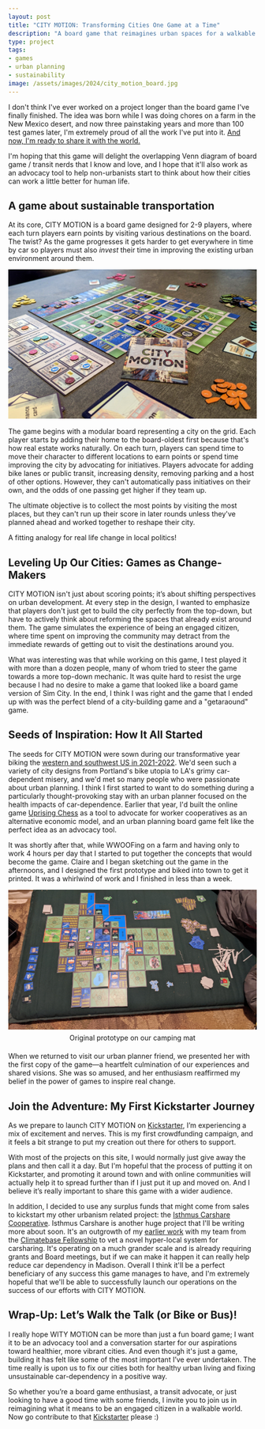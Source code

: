 ```yaml
---
layout: post
title: "CITY MOTION: Transforming Cities One Game at a Time"
description: "A board game that reimagines urban spaces for a walkable future."
type: project
tags:
- games
- urban planning
- sustainability
image: /assets/images/2024/city_motion_board.jpg
---
```


I don't think I've ever worked on a project longer than the board game I've finally finished.  The idea was born while I was doing chores on a farm in the New Mexico desert, and now three painstaking years and more than 100 test games later, I'm extremely proud of all the work I've put into it. [And now, I'm ready to share it with the world.](https://kickstarter.com/projects/solarpunktravel/walkable)

I'm hoping that this game will delight the overlapping Venn diagram of board game / transit nerds that I know and love, and I hope that it'll also work as an advocacy tool to help non-urbanists start to think about how their cities can work a little better for human life.

## A game about sustainable transportation

At its core, CITY MOTION is a board game designed for 2-9 players, where each turn players earn points by visiting various destinations on the board. The twist? As the game progresses it gets harder to get everywhere in time by car so players must also _invest_ their time in improving the existing urban environment around them.

<img class="small_img" title="Walkable Board" src="/assets/images/2024/city_motion_board.jpg" alt="A game board with small city tiles on top of a gridded city board. In the bottom left there is an upside down board piece with the logo and a futuristic urban city with tram on it.">

The game begins with a modular board representing a city on the grid. Each player starts by adding their home to the board-oldest first because that's how real estate works naturally. On each turn, players can spend time to move their character to different locations to earn points or spend time improving the city by advocating for initiatives. Players advocate for adding bike lanes or public transit, increasing density, removing parking and a host of other options.  However, they can't automatically pass initiatives on their own, and the odds of one passing get higher if they team up.

The ultimate objective is to collect the most points by visiting the most places, but they can't run up their score in later rounds unless they've planned ahead and worked together to reshape their city.

A fitting analogy for real life change in local politics!

## Leveling Up Our Cities: Games as Change-Makers

CITY MOTION isn't just about scoring points; it’s about shifting perspectives on urban development. At every step in the design, I wanted to emphasize that players don't just get to build the city perfectly from the top-down, but have to actively think about reforming the spaces that already exist around them. The game simulates the experience of being an engaged citizen, where time spent on improving the community may detract from the immediate rewards of getting out to visit the destinations around you.

What was interesting was that while working on this game, I test played it with more than a dozen people, many of whom tried to steer the game towards a more top-down mechanic. It was quite hard to resist the urge because I had no desire to make a game that looked like a board game version of Sim City.  In the end, I think I was right and the game that I ended up with was the perfect blend of a city-building game and a "getaraound" game.


## Seeds of Inspiration: How It All Started

The seeds for CITY MOTION were sown during our transformative year biking the [western and southwest US in 2021-2022](2021/01/coop-trail-update/). We'd seen such a variety of city designs from Portland's bike utopia to LA's grimy car-dependent misery, and we'd met so many people who were passionate about urban planning. I think I first started to want to do something during a particularly thought-provoking stay with an urban planner focused on the health impacts of car-dependence. Earlier that year, I'd built the online game [Uprising Chess](/2021/10/uprising-chess/) as a tool to advocate for worker cooperatives as an alternative economic model, and an urban planning board game felt like the perfect idea as an advocacy tool.


It was shortly after that, while WWOOFing on a farm and having only to work 4 hours per day that I started to put together the concepts that would become the game. Claire and I began sketching out the game in the afternoons, and I designed the first prototype and biked into town to get it printed. It was a whirlwind of work and I finished in less than a week.

<img class="small_img" title="Original Prototype" src="/assets/images/2024/PXL_20220422_022856769.jpg" alt="A prototype game board on a camping mat.">
<div style="text-align:center;margin-bottom:20px;margin-top:5px;">Original prototype on our camping mat</div>

When we returned to visit our urban planner friend, we presented her with the first copy of the game—a heartfelt culmination of our experiences and shared visions. She was so amused, and her enthusiasm reaffirmed my belief in the power of games to inspire real change.



## Join the Adventure: My First Kickstarter Journey

As we prepare to launch CITY MOTION on [Kickstarter](https://kickstarter.com/projects/solarpunktravel/walkable), I’m experiencing a mix of excitement and nerves. This is my first crowdfunding campaign, and it feels a bit strange to put my creation out there for others to support.

With most of the projects on this site, I would normally just give away the plans and then call it a day.  But I'm hopeful that the process of putting it on Kickstarter, and promoting it around town and with online communities will actually help it to spread further than if I just put it up and moved on. And I believe it’s really important to share this game with a wider audience.

In addition, I decided to use any surplus funds that might come from sales to kickstart my other urbanism related project: the [Isthmus Carshare Cooperative](https://isthmuscarshare.com).  Isthmus Carshare is another huge project that I'll be writing more about soon.  It's an outgrowth of my [earlier work](/2024/02/climatebase-carshare/) with my team from the [Climatebase Fellowship](https://climatebase.org/fellowship) to vet a novel hyper-local system for carsharing. It's operating on a much grander scale and is already requiring grants and Board meetings, but if we can make it happen it can really help reduce car dependency in Madison.  Overall I think it'll be a perfect beneficiary of any success this game manages to have, and I'm extremely hopeful that we'll be able to successfully launch our operations on the success of our efforts with CITY MOTION.

## Wrap-Up: Let’s Walk the Talk (or Bike or Bus)!

I really hope WITY MOTION can be more than just a fun board game; I want it to be an advocacy tool and a conversation starter for our aspirations toward healthier, more vibrant cities. And even though it's just a game, building it has felt like some of the most important I’ve ever undertaken. The time really is upon us to fix our cities both for healthy urban living and fixing unsustainable car-dependency in a positive way.

So whether you’re a board game enthusiast, a transit advocate, or just looking to have a good time with some friends, I invite you to join us in reimagining what it means to be an engaged citizen in a walkable world. Now go contribute to that [Kickstarter](https://kickstarter.com/projects/solarpunktravel/walkable) please :)